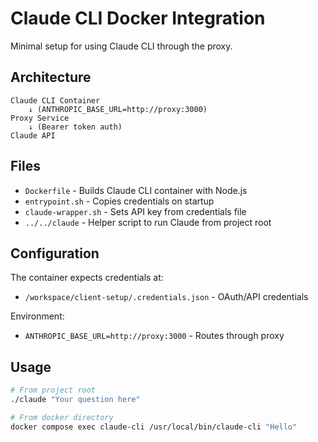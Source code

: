 # Claude CLI Docker Integration

Minimal setup for using Claude CLI through the proxy.

## Architecture

```
Claude CLI Container
    ↓ (ANTHROPIC_BASE_URL=http://proxy:3000)
Proxy Service
    ↓ (Bearer token auth)
Claude API
```

## Files

- `Dockerfile` - Builds Claude CLI container with Node.js
- `entrypoint.sh` - Copies credentials on startup
- `claude-wrapper.sh` - Sets API key from credentials file
- `../../claude` - Helper script to run Claude from project root

## Configuration

The container expects credentials at:
- `/workspace/client-setup/.credentials.json` - OAuth/API credentials

Environment:
- `ANTHROPIC_BASE_URL=http://proxy:3000` - Routes through proxy

## Usage

```bash
# From project root
./claude "Your question here"

# From docker directory  
docker compose exec claude-cli /usr/local/bin/claude-cli "Hello"
```